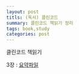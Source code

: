```yaml
---
layout: post
titls: (독서) 클린코드
summary: 클린코드 책읽기 정리
tags: book,study
categories: post
---
```


클린코드 책읽기

3장 : [요약파일](/src/clean_code_ch3.java)


